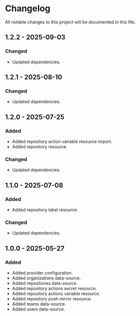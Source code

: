 # Changelog

All notable changes to this project will be documented in this file.

## 1.2.2 - 2025-09-03

### Changed

- Updated dependencies.

## 1.2.1 - 2025-08-10

### Changed

- Updated dependencies.

## 1.2.0 - 2025-07-25

### Added

- Added repository action variable resource import.
- Added repository resource.

### Changed

- Updated dependencies.

## 1.1.0 - 2025-07-08

### Added

- Added repository label resource.

### Changed

- Updated dependencies.

## 1.0.0 - 2025-05-27

### Added

- Added provider configuration.
- Added organizations data-source.
- Added repositories data-source.
- Added repository actions secret resource.
- Added repository actions variable resource.
- Added repository push mirror resource.
- Added teams data-source.
- Added users data-source.
